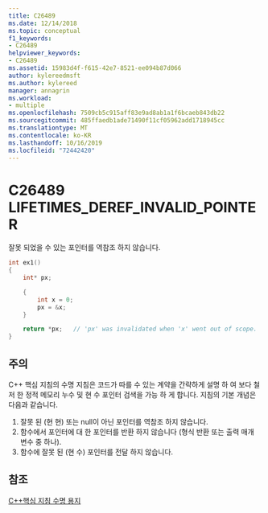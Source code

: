 ```yaml
---
title: C26489
ms.date: 12/14/2018
ms.topic: conceptual
f1_keywords:
- C26489
helpviewer_keywords:
- C26489
ms.assetid: 15983d4f-f615-42e7-8521-ee094b87d066
author: kylereedmsft
ms.author: kylereed
manager: annagrin
ms.workload:
- multiple
ms.openlocfilehash: 7509cb5c915aff83e9ad8ab1a1f6bcaeb843db22
ms.sourcegitcommit: 485ffaedb1ade71490f11cf05962add1718945cc
ms.translationtype: MT
ms.contentlocale: ko-KR
ms.lasthandoff: 10/16/2019
ms.locfileid: "72442420"
---
```

# <a name="c26489-lifetimes_deref_invalid_pointer"></a>C26489 LIFETIMES_DEREF_INVALID_POINTER

잘못 되었을 수 있는 포인터를 역참조 하지 않습니다.

```cpp
int ex1()
{
    int* px;

    {
        int x = 0;
        px = &x;
    }

    return *px;   // 'px' was invalidated when 'x' went out of scope.
}
```

## <a name="remarks"></a>주의

C++ 핵심 지침의 수명 지침은 코드가 따를 수 있는 계약을 간략하게 설명 하 여 보다 철저 한 정적 메모리 누수 및 현 수 포인터 검색을 가능 하 게 합니다. 지침의 기본 개념은 다음과 같습니다.

1) 잘못 된 (현 현) 또는 null이 아닌 포인터를 역참조 하지 않습니다.
2) 함수에서 포인터에 대 한 포인터를 반환 하지 않습니다 (형식 반환 또는 출력 매개 변수 중 하나).
3) 함수에 잘못 된 (현 수) 포인터를 전달 하지 않습니다.

## <a name="see-also"></a>참조

[C++핵심 지침 수명 용지](https://github.com/isocpp/CppCoreGuidelines/blob/master/docs/Lifetime.pdf)
